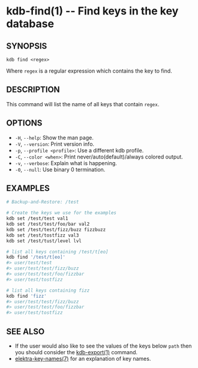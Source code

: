 kdb-find(1) -- Find keys in the key database
================================

## SYNOPSIS

`kdb find <regex>`

Where `regex` is a regular expression which contains the key to find.

## DESCRIPTION

This command will list the name of all keys that contain `regex`.

## OPTIONS

- `-H`, `--help`:
  Show the man page.
- `-V`, `--version`:
  Print version info.
- `-p`, `--profile <profile>`:
  Use a different kdb profile.
- `-C`, `--color <when>`:
  Print never/auto(default)/always colored output.
- `-v`, `--verbose`:
  Explain what is happening.
- `-0`, `--null`:
  Use binary 0 termination.

## EXAMPLES

```sh
# Backup-and-Restore: /test

# Create the keys we use for the examples
kdb set /test/test val1
kdb set /test/test/foo/bar val2
kdb set /test/test/fizz/buzz fizzbuzz
kdb set /test/tostfizz val3
kdb set /test/tust/level lvl

# list all keys containing /test/t[eo]
kdb find '/test/t[eo]'
#> user/test/test
#> user/test/test/fizz/buzz
#> user/test/test/foo/fizzbar
#> user/test/tostfizz

# list all keys containing fizz
kdb find 'fizz'
#> user/test/test/fizz/buzz
#> user/test/test/foo/fizzbar
#> user/test/tostfizz
```

## SEE ALSO

- If the user would also like to see the values of the keys below `path` then you should
consider the [kdb-export(1)](kdb-export.md) command.
- [elektra-key-names(7)](elektra-key-names.md) for an explanation of key names.

